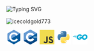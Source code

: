 ![Typing SVG](https://readme-typing-svg.demolab.com/?lines=Mikkel+Tygesen;icecoldgold773)

<p><img align="center" src="https://github-readme-streak-stats.herokuapp.com/?user=icecoldgold773&theme=dark" alt="icecoldgold773" /></p>

<p align="left">
  <img src="https://raw.githubusercontent.com/devicons/devicon/master/icons/c/c-original.svg" alt="c" width="40" height="40"/>
  <img src="https://raw.githubusercontent.com/devicons/devicon/master/icons/cplusplus/cplusplus-original.svg" alt="cplusplus" width="40" height="40"/>
  <img src="https://raw.githubusercontent.com/devicons/devicon/master/icons/javascript/javascript-original.svg" alt="javascript" width="40" height="40"/>
  <img src="https://raw.githubusercontent.com/devicons/devicon/master/icons/python/python-original.svg" alt="python" width="40" height="40"/>
  <img src="https://raw.githubusercontent.com/devicons/devicon/master/icons/go/go-original-wordmark.svg" alt="golang" width="40" height="40"/>
</p>
